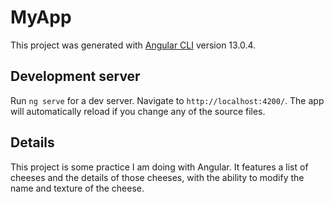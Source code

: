 # MyApp

This project was generated with [Angular CLI](https://github.com/angular/angular-cli) version 13.0.4.

## Development server

Run `ng serve` for a dev server. Navigate to `http://localhost:4200/`. The app will automatically reload if you change any of the source files.

## Details

This project is some practice I am doing with Angular.  It features a list of cheeses and the details of those cheeses, with the ability to modify the name and texture of the cheese.

